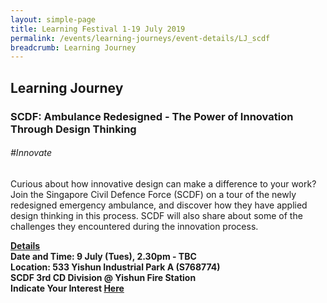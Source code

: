 ```yaml
---
layout: simple-page
title: Learning Festival 1-19 July 2019
permalink: /events/learning-journeys/event-details/LJ_scdf
breadcrumb: Learning Journey
---
```


## Learning Journey
### SCDF: Ambulance Redesigned - The Power of Innovation Through Design Thinking

###### _#Innovate_

Curious about how innovative design can make a difference to your work? Join the Singapore Civil Defence Force (SCDF) on a tour of the newly redesigned emergency ambulance, and discover how they have applied design thinking in this process. SCDF will also share about some of the challenges they encountered during the innovation process.

<b><u>Details</u><br>
**Date and Time: 9 July (Tues), 2.30pm - TBC** <br>
**Location: 533 Yishun Industrial Park A (S768774)<br>SCDF 3rd CD Division @ Yishun Fire Station** <br>
**Indicate Your Interest [Here](https://www.eventbrite.sg/e/ambulance-redesigned-the-power-of-innovation-through-design-thinking-tickets-62126227218)** 
